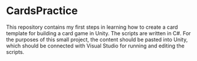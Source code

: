 # CardsPractice
This repository contains my first steps in learning how to create a card template for building a card game in Unity. The scripts are written in C#. For the purposes of this small project, the content should be pasted into Unity, which should be connected with Visual Studio for running and editing the scripts.
